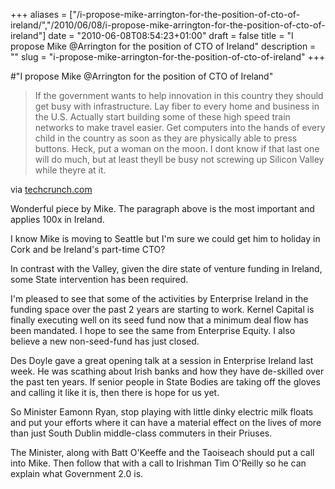 +++
aliases = ["/i-propose-mike-arrington-for-the-position-of-cto-of-ireland/","/2010/06/08/i-propose-mike-arrington-for-the-position-of-cto-of-ireland"]
date = "2010-06-08T08:54:23+01:00"
draft = false
title = "I propose Mike @Arrington for the position of CTO of Ireland"
description = ""
slug = "i-propose-mike-arrington-for-the-position-of-cto-of-ireland"
+++

#"I propose Mike @Arrington for the position of CTO of Ireland"


 <div class="posterous_bookmarklet_entry">
 <blockquote class="posterous_medium_quote">If the government wants to help innovation in this country they should get busy with infrastructure. Lay fiber to every home and business in the U.S. Actually start building some of these high speed train networks to make travel easier. Get computers into the hands of every child in the country as soon as they are physically able to press buttons. Heck, put a woman on the moon. I dont know if that last one will do much, but at least theyll be busy not screwing up Silicon Valley while theyre at it.</blockquote>

<div class="posterous_quote_citation">via <a href="http://techcrunch.com/2010/06/07/heres-how-the-government-can-fix-silicon-valley-leave-it-alone/?utm_source=feedburner&amp;utm_medium=feed&amp;utm_campaign=Feed:+Techcrunch+(TechCrunch)">techcrunch.com</a></div>
 <p>Wonderful piece by Mike. The paragraph above is the most important and applies 100x in Ireland.
</p><p>I know Mike is moving to Seattle but I'm sure we could get him to holiday in Cork and be Ireland's part-time CTO?
</p><p>In contrast with the Valley, given the dire state of venture funding in Ireland, some State intervention has been required. 
</p><p>I'm pleased to see that some of the activities by Enterprise Ireland in the funding space over the past 2 years are starting to work. Kernel Capital is finally executing well on its seed fund now that a minimum deal flow has been mandated. I hope to see the same from Enterprise Equity. I also believe a new non-seed-fund has just closed.
</p><p>Des Doyle gave a great opening talk at a session in Enterprise Ireland last week. He was scathing about Irish banks and how they have de-skilled over the past ten years. If senior people in State Bodies are taking off the gloves and calling it like it is, then there is hope for us yet.
</p><p>So Minister Eamonn Ryan, stop playing with little dinky electric milk floats and put your efforts where it can have a material effect on the lives of more than just South Dublin middle-class commuters in their Priuses. 
</p><p>The Minister, along with Batt O'Keeffe and the Taoiseach should put a call into Mike. Then follow that with a call to Irishman Tim O'Reilly so he can explain what Government 2.0 is.</p></div>
 